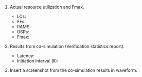 1. Actual resource utilization and Fmax.
    - LCs: 
    - FFs: 
    - RAMS: 
    - DSPs: 
    - Fmax: 

2. Results from co-simulation (Verification statistics report).
    - Latency: 
    - Initiation Interval (II): 

3. Insert a screenshot from the co-simulation results in waveform. 
